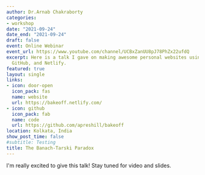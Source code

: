 ```yaml
---
author: Dr.Arnab Chakraborty
categories:
- workshop
date: "2021-09-24"
date_end: "2021-09-24"
draft: false
event: Online Webinar
event_url: https://www.youtube.com/channel/UCBxZanUU8pJ78PhZx22ufdQ
excerpt: Here is a talk I gave on making awesome personal websites using Hugo, blogdown,
  GitHub, and Netlify.
featured: true
layout: single
links:
- icon: door-open
  icon_pack: fas
  name: website
  url: https://bakeoff.netlify.com/
- icon: github
  icon_pack: fab
  name: code
  url: https://github.com/apreshill/bakeoff
location: Kolkata, India
show_post_time: false
#subtitle: Testing
title: The Banach-Tarski Paradox
---
```


I'm really excited to give this talk! Stay tuned for video and slides.
